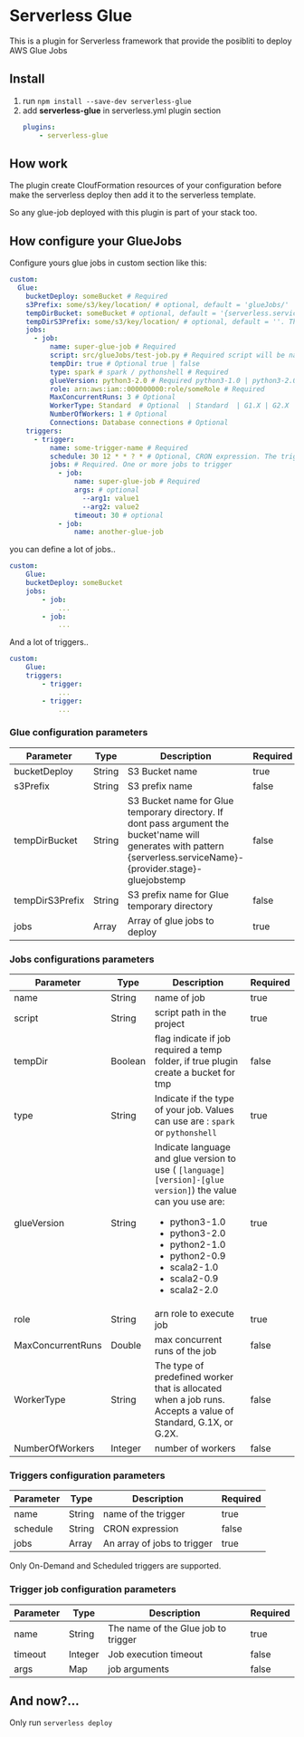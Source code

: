 # Serverless Glue

This is a plugin for Serverless framework that provide the posibliti to deploy AWS Glue Jobs

## Install 

1. run `npm install --save-dev serverless-glue`
2. add **serverless-glue** in serverless.yml plugin section
    ```yml
    plugins:
        - serverless-glue
    ```
## How work

The plugin create CloufFormation resources of your configuration before make the serverless deploy then add it to the serverless template.

So any glue-job deployed with this plugin is part of your stack too.

## How configure your GlueJobs

Configure yours glue jobs in custom section like this:

```yml
custom:
  Glue:
    bucketDeploy: someBucket # Required
    s3Prefix: some/s3/key/location/ # optional, default = 'glueJobs/'
    tempDirBucket: someBucket # optional, default = '{serverless.serviceName}-{provider.stage}-gluejobstemp' 
    tempDirS3Prefix: some/s3/key/location/ # optional, default = ''. The job name will be appended to the prefix name
    jobs:
      - job:
          name: super-glue-job # Required
          script: src/glueJobs/test-job.py # Required script will be named with the name after '/' and uploaded to s3Prefix location
          tempDir: true # Optional true | false
          type: spark # spark / pythonshell # Required
          glueVersion: python3-2.0 # Required python3-1.0 | python3-2.0 | python2-1.0 | python2-0.9 | scala2-1.0 | scala2-0.9 | scala2-2.0 
          role: arn:aws:iam::000000000:role/someRole # Required
          MaxConcurrentRuns: 3 # Optional
          WorkerType: Standard  # Optional  | Standard  | G1.X | G2.X
          NumberOfWorkers: 1 # Optional
          Connections: Database connections # Optional
    triggers:
      - trigger:
          name: some-trigger-name # Required
          schedule: 30 12 * * ? * # Optional, CRON expression. The trigger will be created with On-Demand type if the schedule is not provided.
          jobs: # Required. One or more jobs to trigger
            - job:
                name: super-glue-job # Required
                args: # optional
                  --arg1: value1
                  --arg2: value2
                timeout: 30 # optional
            - job:
                name: another-glue-job

```

you can define a lot of jobs..

```yml
custom:
    Glue:
    bucketDeploy: someBucket
    jobs:
        - job:
            ...
        - job:
            ...

```

And a lot of triggers..

```yml
custom:
    Glue:
    triggers:
        - trigger:
            ...
        - trigger:
            ...

```

### Glue configuration parameters

|Parameter|Type|Description|Required|
|-|-|-|-|
|bucketDeploy|String|S3 Bucket name|true|
|s3Prefix|String|S3 prefix name|false|
|tempDirBucket|String|S3 Bucket name for Glue temporary directory. If dont pass argument the bucket'name will generates with pattern {serverless.serviceName}-{provider.stage}-gluejobstemp|false|
|tempDirS3Prefix|String|S3 prefix name for Glue temporary directory|false|
|jobs|Array|Array of glue jobs to deploy|true|

### Jobs configurations parameters

|Parameter|Type|Description|Required|
|-|-|-|-|
|name|String|name of job|true|
|script|String|script path in the project|true|
|tempDir|Boolean|flag indicate if job required a temp folder, if true plugin create a bucket for tmp|false|
|type|String|Indicate if the type of your job. Values can use are : `spark` or  `pythonshell`|true|
|glueVersion|String|Indicate language and glue version to use ( `[language][version]-[glue version]`) the value can you use are: <ul><li>python3-1.0</li><li>python3-2.0</li><li>python2-1.0</li><li>python2-0.9</li><li>scala2-1.0</li><li>scala2-0.9</li><li>scala2-2.0</li></ul>|true|
|role|String| arn role to execute job|true|
|MaxConcurrentRuns|Double|max concurrent runs of the job|false|
|WorkerType|String|The type of predefined worker that is allocated when a job runs. Accepts a value of Standard, G.1X, or G.2X.|false|
|NumberOfWorkers|Integer|number of workers|false|

### Triggers configuration parameters

|Parameter|Type|Description|Required|
|-|-|-|-|
|name|String|name of the trigger|true|
|schedule|String|CRON expression|false|
|jobs|Array|An array of jobs to trigger|true|

Only On-Demand and Scheduled triggers are supported.

### Trigger job configuration parameters

|Parameter|Type|Description|Required|
|-|-|-|-|
|name|String|The name of the Glue job to trigger|true|
|timeout|Integer|Job execution timeout|false|
|args|Map|job arguments|false|


## And now?...

Only run `serverless deploy`
